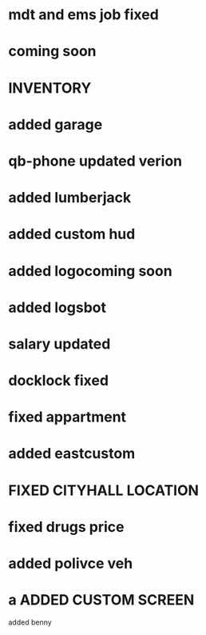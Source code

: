 # mdt and ems job fixed
# coming soon
# INVENTORY
# added garage
# qb-phone updated verion
# added lumberjack
# added custom hud
# added logocoming soon 
# added logsbot
# salary updated 
# docklock fixed 
# fixed appartment
# added eastcustom
# FIXED CITYHALL LOCATION
 # fixed drugs price
# added polivce veh
# a ADDED CUSTOM SCREEN
added benny 
